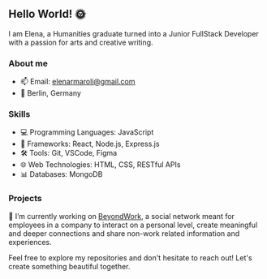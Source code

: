 ## Hello World! 🌞

I am Elena, a Humanities graduate turned into a Junior FullStack Developer with a passion for arts and creative writing.

### About me
- 📫 Email: elenarmaroli@gmail.com
- 📍 Berlin, Germany

### Skills
- 💻 Programming Languages: JavaScript
- 🚀 Frameworks: React, Node.js, Express.js
- 🛠 Tools: Git, VSCode, Figma
- 🌐 Web Technologies: HTML, CSS, RESTful APIs
- 📊 Databases: MongoDB

### Projects
🔭 I’m currently working on [BeyondWork](https://github.com/Marwahaldujaili/beyondwork), a social network meant for employees in a company to interact on a personal level, create meaningful and deeper connections and share non-work related information and experiences.

Feel free to explore my repositories and don't hesitate to reach out! Let's create something beautiful together.


